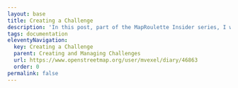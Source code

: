 ```yaml
---
layout: base
title: Creating a Challenge
description: 'In this post, part of the MapRoulette Insider series, I will show you how to create a MapRoulette Challenge yourself.'
tags: documentation
eleventyNavigation:
  key: Creating a Challenge
  parent: Creating and Managing Challenges
  url: https://www.openstreetmap.org/user/mvexel/diary/46863
  order: 0
permalink: false
---
```

